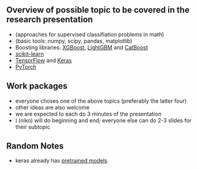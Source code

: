 ## Overview of possible topic to be covered in the research presentation
- (approaches for supervised classifiation problems in math)
- (basic tools: numpy, scipy, pandas, matplotlib)
- Boosting libraries: [XGBoost](https://xgboost.readthedocs.io/en/stable/python/python_intro.html), [LightGBM](https://lightgbm.readthedocs.io/en/latest/Python-Intro.html) and [CatBoost](https://catboost.ai/en/docs/concepts/python-quickstart)
- [scikit-learn](https://scikit-learn.org/stable/supervised_learning.html#supervised-learning)
- [TensorFlow](https://www.tensorflow.org/overview) and [Keras](https://www.tensorflow.org/api_docs/python/tf/keras)
- [PyTorch](https://pytorch.org/tutorials/)

## Work packages
- everyone choses one of the above topics (preferably the latter four)
- other ideas are also welcome
- we are expected to each do 3 minutes of the presentation
- I (niko) will do beginning and end; everyone else can do 2-3 slides for their subtopic

## Random Notes
- keras already has [pretrained models](https://www.tensorflow.org/api_docs/python/tf/keras/applications)